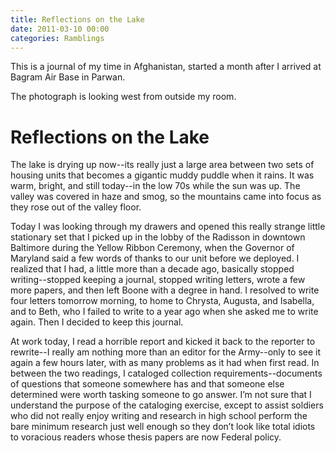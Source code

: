 ```yaml
---
title: Reflections on the Lake
date: 2011-03-10 00:00
categories: Ramblings
---
```


This is a journal of my time in Afghanistan, started a month after I arrived at Bagram Air Base in Parwan.

The photograph is looking west from outside my room.

# Reflections on the Lake

The lake is drying up now--its really just a large area between two sets of housing units that becomes a gigantic muddy puddle when it rains. It was warm, bright, and still today--in the low 70s while the sun was up. The valley was covered in haze and smog, so the mountains came into focus as they rose out of the valley floor.

Today I was looking through my drawers and opened this really strange little stationary set that I picked up in the lobby of the Radisson in downtown Baltimore during the Yellow Ribbon Ceremony, when the Governor of Maryland said a few words of thanks to our unit before we deployed. I realized that I had, a little more than a decade ago, basically stopped writing--stopped keeping a journal, stopped writing letters, wrote a few more papers, and then left Boone with a degree in hand. I resolved to write four letters tomorrow morning, to home to Chrysta, Augusta, and Isabella, and to Beth, who I failed to write to a year ago when she asked me to write again. Then I decided to keep this journal.

At work today, I read a horrible report and kicked it back to the reporter to rewrite--I really am nothing more than an editor for the Army--only to see it again a few hours later, with as many problems as it had when first read. In between the two readings, I cataloged collection requirements--documents of questions that someone somewhere has and that someone else determined were worth tasking someone to go answer. I’m not sure that I understand the purpose of the cataloging exercise, except to assist soldiers who did not really enjoy writing and research in high school perform the bare minimum research just well enough so they don’t look like total idiots to voracious readers whose thesis papers are now Federal policy.
